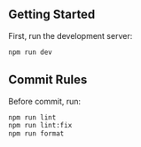 ## Getting Started

First, run the development server:

```bash
npm run dev
```

## Commit Rules

Before commit, run:

```bash
npm run lint
npm run lint:fix
npm run format
```
